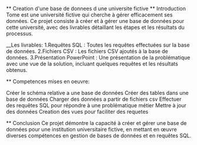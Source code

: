 ** Creation d'une base de donnees d une universite fictive
** Introduction
Tome est une université fictive qui cherche à gérer efficacement ses données. Ce projet consiste à créer et à gérer une base de données 
pour cette université, avec des livrables détaillant les étapes et les résultats du processus.

__Les livrables: 
1.Requêtes SQL : Toutes les requêtes effectuées sur la base de données.
2.Fichiers CSV : Les fichiers CSV ajoutés à la base de données.
3.Présentation PowerPoint : Une présentation de la problématique avec une vue de la solution, incluant quelques requêtes et les résultats obtenus.


** Competences mises en oeuvre:

  Créer le schéma relative a une base de données
 Créer des tables dans une base de données
 Charger des données a partir de fichiers csv
 Effectuer des requêtes SQL pour répondre à une problématique métier
 Mettre à jour des données
 Creation des vues pour faciliter des requetes

** Conclusion
Ce projet démontre la capacité à créer et gérer une base de données pour une institution universitaire fictive, 
en mettant en œuvre diverses compétences en gestion de bases de données et en requêtes SQL. 
